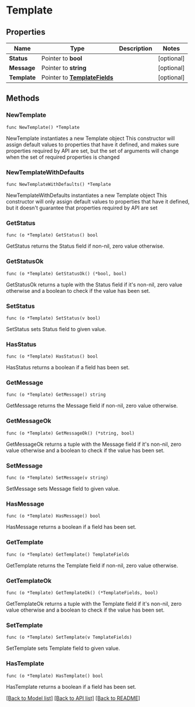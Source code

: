 # Template

## Properties

Name | Type | Description | Notes
------------ | ------------- | ------------- | -------------
**Status** | Pointer to **bool** |  | [optional] 
**Message** | Pointer to **string** |  | [optional] 
**Template** | Pointer to [**TemplateFields**](TemplateFields.md) |  | [optional] 

## Methods

### NewTemplate

`func NewTemplate() *Template`

NewTemplate instantiates a new Template object
This constructor will assign default values to properties that have it defined,
and makes sure properties required by API are set, but the set of arguments
will change when the set of required properties is changed

### NewTemplateWithDefaults

`func NewTemplateWithDefaults() *Template`

NewTemplateWithDefaults instantiates a new Template object
This constructor will only assign default values to properties that have it defined,
but it doesn't guarantee that properties required by API are set

### GetStatus

`func (o *Template) GetStatus() bool`

GetStatus returns the Status field if non-nil, zero value otherwise.

### GetStatusOk

`func (o *Template) GetStatusOk() (*bool, bool)`

GetStatusOk returns a tuple with the Status field if it's non-nil, zero value otherwise
and a boolean to check if the value has been set.

### SetStatus

`func (o *Template) SetStatus(v bool)`

SetStatus sets Status field to given value.

### HasStatus

`func (o *Template) HasStatus() bool`

HasStatus returns a boolean if a field has been set.

### GetMessage

`func (o *Template) GetMessage() string`

GetMessage returns the Message field if non-nil, zero value otherwise.

### GetMessageOk

`func (o *Template) GetMessageOk() (*string, bool)`

GetMessageOk returns a tuple with the Message field if it's non-nil, zero value otherwise
and a boolean to check if the value has been set.

### SetMessage

`func (o *Template) SetMessage(v string)`

SetMessage sets Message field to given value.

### HasMessage

`func (o *Template) HasMessage() bool`

HasMessage returns a boolean if a field has been set.

### GetTemplate

`func (o *Template) GetTemplate() TemplateFields`

GetTemplate returns the Template field if non-nil, zero value otherwise.

### GetTemplateOk

`func (o *Template) GetTemplateOk() (*TemplateFields, bool)`

GetTemplateOk returns a tuple with the Template field if it's non-nil, zero value otherwise
and a boolean to check if the value has been set.

### SetTemplate

`func (o *Template) SetTemplate(v TemplateFields)`

SetTemplate sets Template field to given value.

### HasTemplate

`func (o *Template) HasTemplate() bool`

HasTemplate returns a boolean if a field has been set.


[[Back to Model list]](../README.md#documentation-for-models) [[Back to API list]](../README.md#documentation-for-api-endpoints) [[Back to README]](../README.md)


